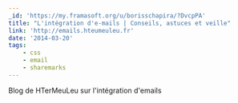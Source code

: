 ```yaml
---
_id: 'https://my.framasoft.org/u/borisschapira/?DvcpPA'
title: "L'intégration d'e-mails | Conseils, astuces et veille"
link: 'http://emails.hteumeuleu.fr'
date: '2014-03-20'
tags:
    - css
    - email
    - sharemarks
---
```


<div class="markdown"><p>Blog de HTerMeuLeu sur l'intégration d'emails
</p></div>
